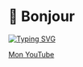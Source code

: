 
<h1>👋 Bonjour</h1>
<a href="https://git.io/typing-svg"><img src="https://readme-typing-svg.demolab.com?font=Fira+Code&pause=1000&color=00F726&width=435&lines=Tom+Gammeur;Youtubeur+et+streamer;D%C3%A9veloppeur+a+temps+imparti;Maitrise+le+HTML%2FCSS+et+%C3%A9tudie+le+JS+et+le+Swift;Monteur+vid%C3%A9o+;%F0%9F%93%BD%EF%B8%8F%F0%9F%93%B1%E2%8C%A8%EF%B8%8F%F0%9F%A7%91%E2%80%8D%F0%9F%92%BB%F0%9F%8E%AE%F0%9F%A5%BD" alt="Typing SVG" /></a>

<a href="https://www.youtube.com/channel/UCTbv9-b2Sq1LK0D0nO5Wb2A/videos"> Mon YouTube</a>
